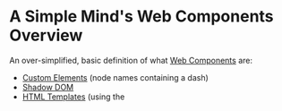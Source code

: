 A Simple Mind's Web Components Overview
========================================

An over-simplified, basic definition of what [Web Components](http://webcomponents.org) are:

* [Custom Elements](http://w3c.github.io/webcomponents/spec/custom/) (node names containing a dash)
* [Shadow DOM](http://w3c.github.io/webcomponents/spec/shadow/)
* [HTML Templates](http://www.w3.org/TR/html5/scripting-1.html#the-template-element) (using the <template> tag)
* [HTML Imports](http://w3c.github.io/webcomponents/spec/imports/)
* [Best Practices](http://webcomponents.org/articles/web-components-best-practices/)
    
Browser's native support for each of these things varies, but polyfills help.

    
Custom Elements
----------------

If you don't want to read the spec, they are essentially nodes with names that contain a dash:

* `<super-duper-app>` (valid)
* `<superduperapp>` (invalid)
* `<toggle-button>` (valid)
* `<toggleButton>` (invalid)
    
Before your custom elements are registered using document.registerElement they will be :unresolved and receive that style.
Unknown elements will not be styled with the :unresolved pseudoclass. Invalid elements will be treated as unknown. Try the following style and HTML:

```css
/* Style Unresolved (as opposed to Unknown) elements */
:unresolved { border: 5px dashed red; display: block; margin: 2em; }
```

```html
<toggle-button>Toggle-Button</toggle-button>
<toggleButton>ToggleButton</toggleButton>
```

When you register your element you are able to define the prototype, which includes some event callbacks, and also define 
whether it extends another element. The prototype that the custom element inherits from defaults to HTMLElement, but can be virtualy any element.

* createdCallback = { property: value OR f(x) }           an instance of the element is created
* attachedCallback = { property: value OR f(x) }          an instance was inserted into the document
* detachedCallback = { property: value OR f(x) }          an instance was removed from the document
* attributeChangedCallback(attrName, oldVal, newVal)      an attribute was added, removed, or updated

```js
// Custom Element Registration with document.registerElement
document.registerElement('toggle-button', {
    prototype: Object.create(HTMLElement.prototype, {
      createdCallback: {
        // This would normally set the value attribute of the custom element
        value: function() {
            this.innerHTML = '<a class="btn">I am Groot!</a>';  
        }
      }
    })
});
```

Shadow DOM
-----------

Who knows what evil lurks in the hearts of custom elements? The Shadow DOM knows! In this case, that's a good thing though. 
The Shadow DOM can utilize the `<content>` tag to drop the innards of the web component into your element.

```html
<welcome-msg>Star Lord</welcome-msg>
```

```js
// Custom Element Registration with Shadow DOM 
document.registerElement('welcome-msg', {
    prototype: Object.create(HTMLElement.prototype, {
        createdCallback: {
            value: function() {
                // Adds the #shadow-root to the element
                var root = this.createShadowRoot();
                // <content> represents the non-Shadow innards of the element
                root.innerHTML = 'Welcome to MMMBOP, <content></content>!';
            }
        }
    })
});
```

HTML Templates
---------------

Utilizing the `<template>` tag for a custom element enables you to do a little separation of concerns.

```html
<cool-menu>
    <ul>
        <li>First Item</li>
        <li>Second Item</li>
    </ul>
</cool-menu>

<!-- A template to be used by a custom element -->
<template id="menu-template">
    <h1>Menu</h1>
    <content></content>
</template>
```

```js
// Custom Element Registration using a <template>
document.registerElement('cool-menu', {
    prototype: Object.create(HTMLElement.prototype, {
        createdCallback: {
            value: function() {
                // The <template> tag is not visible in the browser, but can still be used
                var t = document.querySelector('#mmmbop-menu-template');
                var clone = document.importNode(t.content, true);
                this.createShadowRoot().appendChild(clone);
            }
        }
    })
});
```

HTML Imports
-------------

Use `<link rel="import" href="">` to pull in the component dependencies and have even more separation.

```html
<link rel="import" href="menu-item.html">
<style> a { text-decoration: none; font-weight: bold; }</style>
<cool-menu>
    <ul>
        <menu-item>First Menu Item</menu-item>
        <menu-item>Second Menu Item</menu-item>
    </ul>
</cool-menu>
```

menu-item.html
```html
<!-- Everything is completely encapsulated in the Shadow DOM -->
<template id="menu-item-template">
   <style>
       a { color: orange; }
    </style>
    <a href="#" class="underline"><content></content></a>
</template>
```
```js
// There may be a better way to reference the included document versus the including document
// I couldn't get it to work inline with the registration though, so this is how I did it
var thisDoc = document.currentScript.ownerDocument;
var thatDoc = document;
    
// Register the element to the including page
thatDoc.registerElement('menu-item', {
    prototype: Object.create(HTMLElement.prototype, {
      createdCallback: {
        value: function() {
            // Find the template within this document (and not the including document)
            var t = thisDoc.querySelector('#menu-item-template');
            var clone = thatDoc.importNode(t.content, true);
            this.createShadowRoot().appendChild(clone);
        }
      }
    })
});
```
